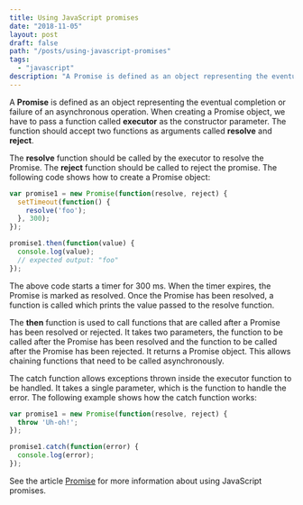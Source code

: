 ```yaml
---
title: Using JavaScript promises
date: "2018-11-05"
layout: post
draft: false
path: "/posts/using-javascript-promises"
tags:
  - "javascript"
description: "A Promise is defined as an object representing the eventual completion or failure of an asynchronous operation. When creating a Promise object, we have to pass a function called executor as the constructor parameter. The function should accept two functions as arguments called resolve and reject."
---
```


A **Promise** is defined as an object representing the eventual completion or failure of an asynchronous operation. When creating a Promise object, we have to pass a function called **executor** as the constructor parameter. The function should accept two functions as arguments called **resolve** and **reject**.

The **resolve** function should be called by the executor to resolve the Promise. The **reject** function should be called to reject the promise. The following code shows how to create a Promise object:

```js
var promise1 = new Promise(function(resolve, reject) {
  setTimeout(function() {
    resolve('foo');
  }, 300);
});

promise1.then(function(value) {
  console.log(value);
  // expected output: "foo"
});
```

The above code starts a timer for 300 ms. When the timer expires, the Promise is marked as resolved. Once the Promise has been resolved, a function is called which prints the value passed to the resolve function.

The **then** function is used to call functions that are called after a Promise has been resolved or rejected. It takes two parameters, the function to be called after the Promise has been resolved and the function to be called after the Promise has been rejected. It returns a Promise object. This allows chaining functions that need to be called asynchronously.

The catch function allows exceptions thrown inside the executor function to be handled. It takes a single parameter, which is the function to handle the error. The following example shows how the catch function works:

```js
var promise1 = new Promise(function(resolve, reject) {
  throw 'Uh-oh!';
});

promise1.catch(function(error) {
  console.log(error);
});
```

See the article [Promise](https://developer.mozilla.org/en-US/docs/Web/JavaScript/Reference/Global_Objects/Promise) for more information about using JavaScript promises.
